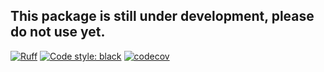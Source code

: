 ## This package is still under development, please do not use yet.


[![Ruff](https://img.shields.io/endpoint?url=https://raw.githubusercontent.com/astral-sh/ruff/main/assets/badge/v2.json)](https://github.com/astral-sh/ruff)
[![Code style: black](https://img.shields.io/badge/code%20style-black-000000.svg)](https://github.com/psf/black)
[![codecov](https://codecov.io/gh/Charlie-XIAO/ml3m/branch/master/graph/badge.svg?token=T1W31TTZ9G)](https://codecov.io/gh/Charlie-XIAO/ml3m)
